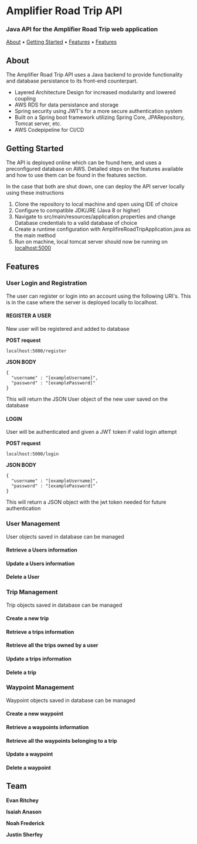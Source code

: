 # Amplifier Road Trip API

### Java API for the Amplifier Road Trip web application

<p>
  <a href="#About">About</a> •
  <a href="#Getting-Started">Getting Started</a> •
  <a href="#Features">Features</a> •
  <a href="#Team">Features</a> 
</p>

## About
The Amplifier Road Trip API uses a Java backend to provide functionality and database persistance to its front-end counterpart.
- Layered Architecture Design for increased modularity and lowered coupling
- AWS RDS for data persistance and storage
- Spring security using JWT's for a more secure authentication system
- Built on a Spring boot framework utilizing Spring Core, JPARepository, Tomcat server, etc.
- AWS Codepipeline for CI/CD

## Getting Started

The API is deployed online which can be found here, and uses a preconfigured database on AWS. Detailed steps on the features available and how to use them can be found in the features section. 

In the case that both are shut down, one can deploy the API server locally using these instructions

1) Clone the repository to local machine and open using IDE of choice
2) Configure to compatible JDK/JRE (Java 8 or higher)
3) Navigate to src/main/resources/application.properties and change Database credentials to a valid database of choice
4) Create a runtime configuration with AmplifireRoadTripApplication.java as the main method
5) Run on machine, local tomcat server should now be running on [localhost:5000](localhost:5000)

## Features

### User Login and Registration

The user can register or login into an account using the following URI's. This is in the case where the server is deployed locally to localhost.

#### REGISTER A USER 
New user will be registered and added to database

**POST request**
```
localhost:5000/register
```
**JSON BODY**
```
{ 
  "username" : "[exampleUsername]",
  "password" : "[examplePassword]"
}
```

This will return the JSON User object of the new user saved on the database

#### LOGIN 
User will be authenticated and given a JWT token if valid login attempt

**POST request**
```
localhost:5000/login
```
**JSON BODY**
```
{ 
  "username" : "[exampleUsername]",
  "password" : "[examplePassword]"
}
```
This will return a JSON object with the jwt token needed for future authentication


### User Management
User objects saved in database can be managed 

#### Retrieve a Users information

#### Update a Users information

#### Delete a User

### Trip Management
Trip objects saved in database can be managed 

#### Create a new trip

#### Retrieve a trips information

#### Retrieve all the trips owned by a user

#### Update a trips information

#### Delete a trip

### Waypoint Management
Waypoint objects saved in database can be managed

#### Create a new waypoint

#### Retrieve a waypoints information

#### Retrieve all the waypoints belonging to a trip

#### Update a waypoint

#### Delete a waypoint

## Team

**Evan Ritchey**

**Isaiah Anason**

**Noah Frederick**

**Justin Sherfey**

